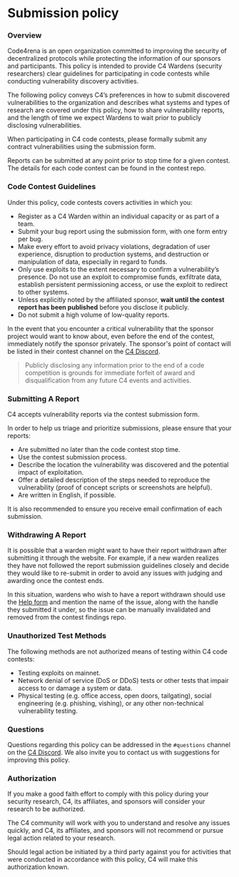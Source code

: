 # Submission policy

### Overview

Code4rena is an open organization committed to improving the security of decentralized protocols while protecting the information of our sponsors and participants. This policy is intended to provide C4 Wardens (security researchers) clear guidelines for participating in code contests while conducting vulnerability discovery activities.

The following policy conveys C4’s preferences in how to submit discovered vulnerabilities to the organization and describes what systems and types of research are covered under this policy, how to share vulnerability reports, and the length of time we expect Wardens to wait prior to publicly disclosing vulnerabilities.

When participating in C4 code contests, please formally submit any contract vulnerabilities using the submission form.&#x20;

Reports can be submitted at any point prior to stop time for a given contest. The details for each code contest can be found in the contest repo.

### Code Contest Guidelines

Under this policy, code contests covers activities in which you:

- Register as a C4 Warden within an individual capacity or as part of a team.
- Submit your bug report using the submission form, with one form entry per bug.
- Make every effort to avoid privacy violations, degradation of user experience, disruption to production systems, and destruction or manipulation of data, especially in regard to funds.
- Only use exploits to the extent necessary to confirm a vulnerability’s presence. Do not use an exploit to compromise funds, exfiltrate data, establish persistent permissioning access, or use the exploit to redirect to other systems.
- Unless explicitly noted by the affiliated sponsor, **wait until the contest report has been published** before you disclose it publicly.
- Do not submit a high volume of low-quality reports.

In the event that you encounter a critical vulnerability that the sponsor project would want to know about, even before the end of the contest, immediately notify the sponsor privately. The sponsor's point of contact will be listed in their contest channel on the [C4 Discord](https://discord.gg/EY5dvm3evD).

> Publicly disclosing any information prior to the end of a code competition is grounds for immediate forfeit of award and disqualification from any future C4 events and activities.

### Submitting A Report

C4 accepts vulnerability reports via the contest submission form.

In order to help us triage and prioritize submissions, please ensure that your reports:

- Are submitted no later than the code contest stop time.
- Use the contest submission process.
- Describe the location the vulnerability was discovered and the potential impact of exploitation.
- Offer a detailed description of the steps needed to reproduce the vulnerability (proof of concept scripts or screenshots are helpful).
- Are written in English, if possible.

It is also recommended to ensure you receive email confirmation of each submission.

### Withdrawing A Report

It is possible that a warden might want to have their report withdrawn after submitting it through the website. For example, if a new warden realizes they have not followed the report submission guidelines closely and decide they would like to re-submit in order to avoid any issues with judging and awarding once the contest ends.

In this situation, wardens who wish to have a report withdrawn should use the [Help form](https://code4rena.com/help) and mention the name of the issue, along with the handle they submitted it under, so the issue can be manually invalidated and removed from the contest findings repo.

### Unauthorized Test Methods

The following methods are not authorized means of testing within C4 code contests:

- Testing exploits on mainnet.
- Network denial of service (DoS or DDoS) tests or other tests that impair access to or damage a system or data.
- Physical testing (e.g. office access, open doors, tailgating), social engineering (e.g. phishing, vishing), or any other non-technical vulnerability testing.

### Questions

Questions regarding this policy can be addressed in the `#questions` channel on the [C4 Discord](https://discord.gg/Dr6p5KDCdG). We also invite you to contact us with suggestions for improving this policy.

### Authorization

If you make a good faith effort to comply with this policy during your security research, C4, its affiliates, and sponsors will consider your research to be authorized.

The C4 community will work with you to understand and resolve any issues quickly, and C4, its affiliates, and sponsors will not recommend or pursue legal action related to your research.

Should legal action be initiated by a third party against you for activities that were conducted in accordance with this policy, C4 will make this authorization known.
